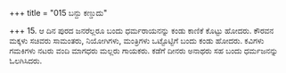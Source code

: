 +++
title = "015 ಬನ್ದು ಕಣ್ಡುದು"

+++
15. ಆ ದಿನ ಪುರದ ಜನರೆಲ್ಲರೂ ಬಂದು ಧರ್ಮರಾಯನನ್ನು ಕಂಡು ಕಾಣಿಕೆ ಕೊಟ್ಟು ಹೋದರು. ಕೌರವನ ಮಕ್ಕಳು ಸಚಿವರು ಸಾಮಂತರು, ನಿಯೋಗಿಗಳು, ಮಂತ್ರಿಗಳು ಒಟ್ಟೊಟ್ಟಿಗೆ ಬಂದು ಕಂಡು ಹೋದರು. ಕವಿಗಳು ಗಮಕಿಗಳು ನಟರು ವಂದಿ ಮಾಗಧರು ಮಲ್ಲರು ಗಾಯಕರು. ಕಡೆಗೆ ದೀನರು ಅನಾಥರು ಸಹ ಬಂದು ಧರ್ಮಜನನ್ನು ಓಲಗಿಸಿದರು.